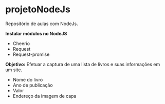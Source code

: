 # projetoNodeJs
Repositório de aulas com NodeJs.

**Instalar módulos no NodeJS**
<ul>
  <li>Cheerio</li>
  <li>Request</li>
  <li>Request-promise</li>
</ul>
  
**Objetivo:**
Efetuar a captura de uma lista de livros e suas informações em um site.
<ul>
  <li>Nome do livro</li>
  <li>Ano de publicação</li>
  <li>Valor</li>
  <li>Endereço da imagem de capa</li>
</ul>
